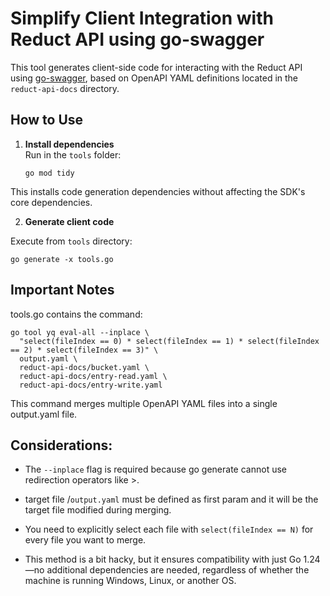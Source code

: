 # Simplify Client Integration with Reduct API using go-swagger

This tool generates client-side code for interacting with the Reduct API using [go-swagger](https://github.com/go-swagger/go-swagger), based on OpenAPI YAML definitions located in the `reduct-api-docs` directory.

## How to Use

1. **Install dependencies**  
   Run in the `tools` folder:
   ```
   go mod tidy

This installs code generation dependencies without affecting the SDK's core dependencies.

2. **Generate client code**

Execute from `tools` directory:

```
go generate -x tools.go
```
## Important Notes

tools.go contains the command:

```
go tool yq eval-all --inplace \
  "select(fileIndex == 0) * select(fileIndex == 1) * select(fileIndex == 2) * select(fileIndex == 3)" \
  output.yaml \
  reduct-api-docs/bucket.yaml \
  reduct-api-docs/entry-read.yaml \
  reduct-api-docs/entry-write.yaml
```
This command merges multiple OpenAPI YAML files into a single output.yaml file.

## Considerations:
- The `--inplace` flag is required because go generate cannot use redirection operators like >.

- target file /`output.yaml` must be defined as first param and it will be the target file modified during merging.

- You need to explicitly select each file with `select(fileIndex == N)` for every file you want to merge.

- This method is a bit hacky, but it ensures compatibility with just Go 1.24—no additional dependencies are needed, regardless of whether the machine is running Windows, Linux, or another OS.
